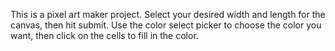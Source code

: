 This is a pixel art maker project. Select your desired width and length for
the canvas, then hit submit.
Use the color select picker to choose the color you want, then click on the cells to fill in the color. 